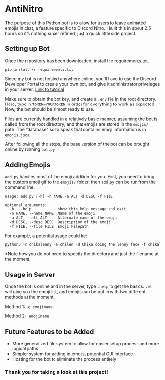 # AntiNitro
The purpose of this Python bot is to allow for users to leave animated emojis in chat, a feature specific to Discord Nitro. I built this in about 2.5 hours so it's nothing super refined, just a quick little side project.


## Setting up Bot
Once the repository has been downloaded, install the requirements.txt.
```
pip install -r requirements.txt
```
Since my bot is not hosted anywhere online, you'll have to use the Discord Developer Portal to create your own bot, and give it administrator priveleges in your server. [Link to tutorial](https://discordpy.readthedocs.io/en/stable/discord.html)

Make sure to obtain the bot key, and create a `.env` file in the root directory. Here, type in `TOKEN=YOURTOKEN` in order for everything to work as expected. Now, the bot should be almost ready to use. 

Files are currently handled in a relatively basic manner, assuming the bot is called from the root directory, and that emojis are stored in the `emojis/` path. The "database" so to speak that contains emoji information is in `emojis.json`.

After following all the stops, the base version of the bot can be brought online by running `bot.py`

## Adding Emojis
`add.py` handles most of the emoji addition for you. First, you need to bring the custom emoji gif to the `emojis/` folder, then `add.py` can be run from the command line.

```
usage: add.py [-h] -n NAME -a ALT -d DESC -f FILE

optional arguments:
  -h, --help            show this help message and exit
  -n NAME, --name NAME  Name of the emoji
  -a ALT, --alt ALT     Alternate name of the emoji
  -d DESC, --desc DESC  Description of the emoji
  -f FILE, --file FILE  Emoji Filepath
```

For example, a potential usage could be:
```python
python3 -n chikalenny -a chilen -d Chika doing the lenny face -f chikalenny.gif
```
*Note how you do not need to specify the directory and just the filename at the moment.

## Usage in Server
Once the bot is online and in the server, type `.help` to get the basics. `.el` will give you the emoji list, and emojis can be put in with two different methods at the moment.

Method 1: `.e emojiname`

Method 2: `.emojiname` 


## Future Features to be Added 
* More generalized file system to allow for easier setup process and more logical paths
* Simpler system for adding in emojis, potential GUI interface
* Hosting for the bot to eliminate the process entirely

### Thank you for taking a look at this project!